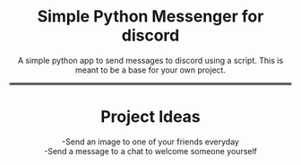 

<h1 align='center'> Simple Python Messenger for discord</h1>

<p align='center'> A simple python app to send messages to discord using a script. This is meant to be a base for your own project. </a> <br>
<hr style="border:2px solid gray">

<h1 align='center'> Project Ideas </h1>
<p align='center'> -Send an image to one of your friends everyday <br> -Send a message to a chat to welcome someone yourself <br> </p>
